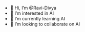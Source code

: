 - 👋 Hi, I’m @Ravi-Divya
- 👀 I’m interested in AI
- 🌱 I’m currently learning AI
- 💞️ I’m looking to collaborate on AI


<!---
Ravi-Divya/Ravi-Divya is a ✨ special ✨ repository because its `README.md` (this file) appears on your GitHub profile.
You can click the Preview link to take a look at your changes.
--->
